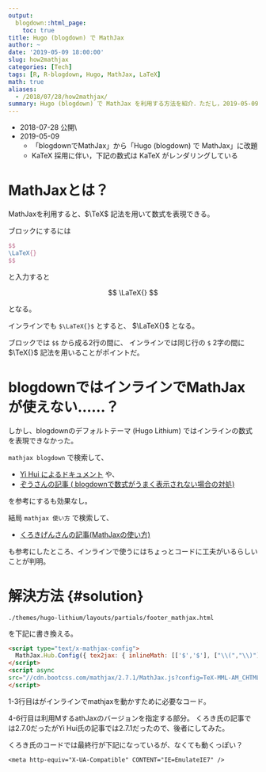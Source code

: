 ```yaml
---
output:
  blogdown::html_page:
    toc: true
title: Hugo (blogdown) で MathJax
author: ~
date: '2019-05-09 18:00:00'
slug: how2mathjax
categories: [Tech]
tags: [R, R-blogdown, Hugo, MathJax, LaTeX]
math: true
aliases:
  - /2018/07/28/how2mathjax/
summary: Hugo (blogdown) で MathJax を利用する方法を紹介．ただし，2019-05-09 以降は KaTeX を採用しているため，数式のレンダリングは KaTeX によるもの．
---
```


- 2018-07-28 公開\\
- 2019-05-09 
    - 「blogdownでMathJax」から「Hugo (blogdown) で MathJax」に改題
    - KaTeX 採用に伴い，下記の数式は KaTeX がレンダリングしている

# MathJaxとは？

MathJaxを利用すると、$\TeX$ 記法を用いて数式を表現できる。

ブロックにするには

```tex
$$
\LaTeX{}
$$
```

と入力すると

$$
\LaTeX{}
$$

となる。

インラインでも `$\LaTeX{}$` とすると、 $\LaTeX{}$ となる。 

ブロックでは `$$` から成る2行の間に、 インラインでは同じ行の `$` 2字の間に $\TeX{}$ 記法を用いることがポイントだ。

# blogdownではインラインでMathJaxが使えない……？

しかし、blogdownのデフォルトテーマ (Hugo Lithium) ではインラインの数式を表現できなかった。

`mathjax blogdown` で検索して、

- [Yi Hui によるドキュメント](https://bookdown.org/yihui/blogdown/templates.html) や、 
- [ぞうさんの記事 ( blogdownで数式がうまく表示されない場合の対処)](https://qiita.com/kazutan/items/fd76b54587e1787eb201)

を参考にするも効果なし。

結局 `mathjax 使い方` で検索して、

- [くろきげんさんの記事(MathJaxの使い方)](http://genkuroki.web.fc2.com/)

も参考にしたところ、インラインで使うにはちょっとコードに工夫がいるらしいことが判明。

# 解決方法 {#solution}

`./themes/hugo-lithium/layouts/partials/footer_mathjax.html`

を下記に書き換える。

```html
<script type="text/x-mathjax-config">
  MathJax.Hub.Config({ tex2jax: { inlineMath: [['$','$'], ["\\(","\\)"]] } });
</script>
<script async
src="//cdn.bootcss.com/mathjax/2.7.1/MathJax.js?config=TeX-MML-AM_CHTML">
</script>
```

1-3行目はがインラインでmathjaxを動かすために必要なコード。

4-6行目は利用MするathJaxのバージョンを指定する部分。
くろき氏の記事では2.7.0だったがYi Hui氏の記事では2.7.1だったので、後者にしてみた。

くろき氏のコードでは最終行が下記になっているが、なくても動くっぽい？

`<meta http-equiv="X-UA-Compatible" CONTENT="IE=EmulateIE7" />`



